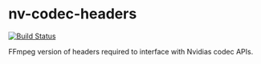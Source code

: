# nv-codec-headers

[![Build Status](https://travis-ci.org/UnitedRPMs/nv-codec-headers.svg?branch=master)](https://travis-ci.org/UnitedRPMs/nv-codec-headers)

FFmpeg version of headers required to interface with Nvidias codec APIs.
